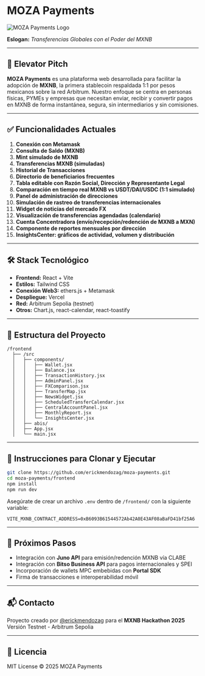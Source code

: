# MOZA Payments

![MOZA Payments Logo](https://github.com/erickmendozag/moza-payments/assets/branding/logo.png)

**Eslogan:** *Transferencias Globales con el Poder del MXNB*

---

## 🚀 Elevator Pitch

**MOZA Payments** es una plataforma web desarrollada para facilitar la adopción de **MXNB**, la primera stablecoin respaldada 1:1 por pesos mexicanos sobre la red Arbitrum. Nuestro enfoque se centra en personas físicas, PYMEs y empresas que necesitan enviar, recibir y convertir pagos en MXNB de forma instantánea, segura, sin intermediarios y sin comisiones.

---

## ✅ Funcionalidades Actuales

1. **Conexión con Metamask**  
2. **Consulta de Saldo (MXNB)**  
3. **Mint simulado de MXNB**  
4. **Transferencias MXNB (simuladas)**  
5. **Historial de Transacciones**  
6. **Directorio de beneficiarios frecuentes**  
7. **Tabla editable con Razón Social, Dirección y Representante Legal**  
8. **Comparación en tiempo real MXNB vs USDT/DAI/USDC (1:1 simulado)**  
9. **Panel de administración de direcciones**  
10. **Simulación de rastreo de transferencias internacionales**  
11. **Widget de noticias del mercado FX**  
12. **Visualización de transferencias agendadas (calendario)**  
13. **Cuenta Concentradora (envío/recepción/redención de MXNB a MXN)**  
14. **Componente de reportes mensuales por dirección**  
15. **InsightsCenter: gráficos de actividad, volumen y distribución**

---

## 🛠️ Stack Tecnológico

- **Frontend:** React + Vite  
- **Estilos:** Tailwind CSS  
- **Conexión Web3:** ethers.js + Metamask  
- **Despliegue:** Vercel  
- **Red:** Arbitrum Sepolia (testnet)  
- **Otros:** Chart.js, react-calendar, react-toastify  

---

## 📁 Estructura del Proyecto

```
/frontend
  ├── /src
  │   ├── components/
  │   │   ├── Wallet.jsx
  │   │   ├── Balance.jsx
  │   │   ├── TransactionHistory.jsx
  │   │   ├── AdminPanel.jsx
  │   │   ├── FXComparison.jsx
  │   │   ├── TransferMap.jsx
  │   │   ├── NewsWidget.jsx
  │   │   ├── ScheduledTransferCalendar.jsx
  │   │   ├── CentralAccountPanel.jsx
  │   │   ├── MonthlyReport.jsx
  │   │   └── InsightsCenter.jsx
  │   ├── abis/
  │   ├── App.jsx
  │   └── main.jsx
```

---

## 🧪 Instrucciones para Clonar y Ejecutar

```bash
git clone https://github.com/erickmendozag/moza-payments.git
cd moza-payments/frontend
npm install
npm run dev
```

Asegúrate de crear un archivo `.env` dentro de `/frontend/` con la siguiente variable:

```
VITE_MXNB_CONTRACT_ADDRESS=0xB6093B61544572Ab42A0E43AF08aBaFD41bf25A6
```

---

## 🔮 Próximos Pasos

- Integración con **Juno API** para emisión/redención MXNB vía CLABE  
- Integración con **Bitso Business API** para pagos internacionales y SPEI  
- Incorporación de wallets MPC embebidas con **Portal SDK**  
- Firma de transacciones e interoperabilidad móvil  

---

## 📬 Contacto

Proyecto creado por [@erickmendozag](https://github.com/erickmendozag) para el **MXNB Hackathon 2025**  
Versión Testnet - Arbitrum Sepolia

---

## 🧠 Licencia

MIT License © 2025 MOZA Payments
